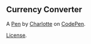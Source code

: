 Currency Converter
------------------


A [Pen](https://codepen.io/char502/pen/MrwOKb) by [Charlotte](https://codepen.io/char502) on [CodePen](https://codepen.io).

[License](https://codepen.io/char502/pen/MrwOKb/license).